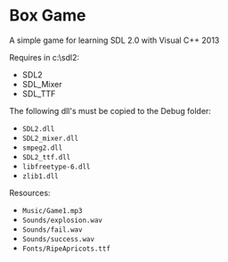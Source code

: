 # Box Game

A simple game for learning SDL 2.0 with Visual C++ 2013

Requires in c:\sdl2: 
- SDL2
- SDL_Mixer
- SDL_TTF

The following dll's must be copied to the Debug folder:
- `SDL2.dll`
- `SDL2_mixer.dll`
- `smpeg2.dll`
- `SDL2_ttf.dll`
- `libfreetype-6.dll`
- `zlib1.dll`

Resources: 
- `Music/Game1.mp3`
- `Sounds/explosion.wav`
- `Sounds/fail.wav`
- `Sounds/success.wav`
- `Fonts/RipeApricots.ttf`

